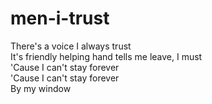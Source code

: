 # men-i-trust

There's a voice I always trust <br>
It's friendly helping hand tells me leave, I must <br>
'Cause I can't stay forever <br>
'Cause I can't stay forever <br>
By my window <br>
